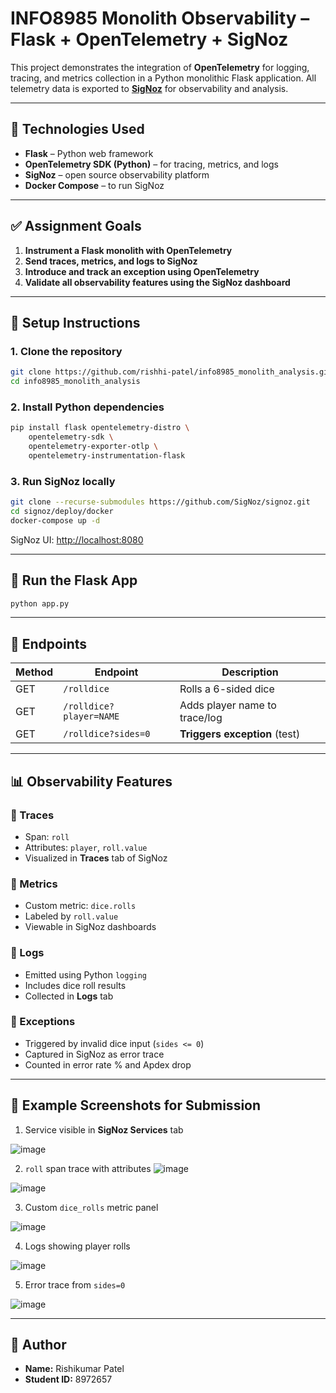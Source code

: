 # INFO8985 Monolith Observability – Flask + OpenTelemetry + SigNoz

This project demonstrates the integration of **OpenTelemetry** for logging, tracing, and metrics collection in a Python monolithic Flask application. All telemetry data is exported to **[SigNoz](https://github.com/SigNoz/signoz)** for observability and analysis.

---

## 🧰 Technologies Used

- **Flask** – Python web framework
- **OpenTelemetry SDK (Python)** – for tracing, metrics, and logs
- **SigNoz** – open source observability platform
- **Docker Compose** – to run SigNoz

---

## ✅ Assignment Goals

1. **Instrument a Flask monolith with OpenTelemetry**
2. **Send traces, metrics, and logs to SigNoz**
3. **Introduce and track an exception using OpenTelemetry**
4. **Validate all observability features using the SigNoz dashboard**

---

## 🔧 Setup Instructions

### 1. Clone the repository

```bash
git clone https://github.com/rishhi-patel/info8985_monolith_analysis.git
cd info8985_monolith_analysis
```

### 2. Install Python dependencies

```bash
pip install flask opentelemetry-distro \
    opentelemetry-sdk \
    opentelemetry-exporter-otlp \
    opentelemetry-instrumentation-flask
```

### 3. Run SigNoz locally

```bash
git clone --recurse-submodules https://github.com/SigNoz/signoz.git
cd signoz/deploy/docker
docker-compose up -d
```

SigNoz UI: [http://localhost:8080](http://localhost:8080)

---

## 🚀 Run the Flask App

```bash
python app.py
```

---

## 🔎 Endpoints

| Method | Endpoint                | Description                   |
| ------ | ----------------------- | ----------------------------- |
| GET    | `/rolldice`             | Rolls a 6-sided dice          |
| GET    | `/rolldice?player=NAME` | Adds player name to trace/log |
| GET    | `/rolldice?sides=0`     | **Triggers exception** (test) |

---

## 📊 Observability Features

### 🔹 Traces

- Span: `roll`
- Attributes: `player`, `roll.value`
- Visualized in **Traces** tab of SigNoz

### 🔹 Metrics

- Custom metric: `dice.rolls`
- Labeled by `roll.value`
- Viewable in SigNoz dashboards

### 🔹 Logs

- Emitted using Python `logging`
- Includes dice roll results
- Collected in **Logs** tab

### 🔹 Exceptions

- Triggered by invalid dice input (`sides <= 0`)
- Captured in SigNoz as error trace
- Counted in error rate % and Apdex drop

---

## 📎 Example Screenshots for Submission

1. Service visible in **SigNoz Services** tab

![image](https://github.com/user-attachments/assets/cb3583e8-dab9-4a6b-9dd9-af68a83beccc)


2. `roll` span trace with attributes
![image](https://github.com/user-attachments/assets/77a8b15c-b6f8-44b6-8d64-8a7ebb262d5a)

![image](https://github.com/user-attachments/assets/e759e1c7-ef79-4d35-8601-366495cf2deb)


3. Custom `dice_rolls` metric panel

![image](https://github.com/user-attachments/assets/fe5daf0d-55e5-4969-bbaa-0e7a694f0488)

4. Logs showing player rolls

![image](https://github.com/user-attachments/assets/b76a288f-4e7c-481b-9f53-be37e6c80c42)


5. Error trace from `sides=0`

![image](https://github.com/user-attachments/assets/1b66b402-56d8-4837-9958-c656a97900f9)



---

## 📌 Author

- **Name:** Rishikumar Patel
- **Student ID:** 8972657
